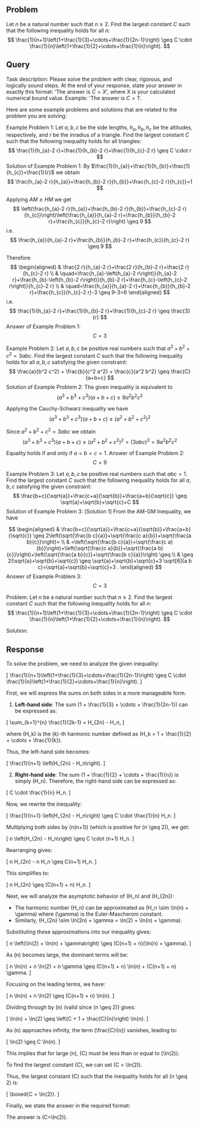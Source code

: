 ## Problem

Let $n$ be a natural number such that $n \geq 2$. Find the largest constant $C$ such that the following inequality holds for all $n$:
$$
\frac{1}{n+1}\left(1+\frac{1}{3}+\cdots+\frac{1}{2n-1}\right) \geq C \cdot \frac{1}{n}\left(1+\frac{1}{2}+\cdots+\frac{1}{n}\right).
$$

## Query

Task description: Please solve the problem with clear, rigorous, and logically sound steps. At the end of your response, state your answer in exactly this format: 'The answer is $C=X$', where X is your calculated numerical bound value. Example: 'The answer is $C=1$'.

Here are some example problems and solutions that are related to the problem you are solving:

Example Problem 1: Let $a, b, c$ be the side lengths, $h_{a}, h_{b}, h_{c}$ be the altitudes, respectively, and $r$ be the inradius of a triangle. Find the largest constant $C$ such that the following inequality holds for all triangles:
$$
\frac{1}{h_{a}-2 r}+\frac{1}{h_{b}-2 r}+\frac{1}{h_{c}-2 r} \geq C \cdot r
$$
Solution of Example Problem 1: By $\frac{1}{h_{a}}+\frac{1}{h_{b}}+\frac{1}{h_{c}}=\frac{1}{r}$ we obtain
$$
\frac{h_{a}-2 r}{h_{a}}+\frac{h_{b}-2 r}{h_{b}}+\frac{h_{c}-2 r}{h_{c}}=1
$$

Applying $A M \geq H M$ we get
$$
\left(\frac{h_{a}-2 r}{h_{a}}+\frac{h_{b}-2 r}{h_{b}}+\frac{h_{c}-2 r}{h_{c}}\right)\left(\frac{h_{a}}{h_{a}-2 r}+\frac{h_{b}}{h_{b}-2 r}+\frac{h_{c}}{h_{c}-2 r}\right) \geq 9
$$
i.e.
$$
\frac{h_{a}}{h_{a}-2 r}+\frac{h_{b}}{h_{b}-2 r}+\frac{h_{c}}{h_{c}-2 r} \geq 9
$$

Therefore
$$
\begin{aligned}
& \frac{2 r}{h_{a}-2 r}+\frac{2 r}{h_{b}-2 r}+\frac{2 r}{h_{c}-2 r} \\
& \quad=\frac{h_{a}-\left(h_{a}-2 r\right)}{h_{a}-2 r}+\frac{h_{b}-\left(h_{b}-2 r\right)}{h_{b}-2 r}+\frac{h_{c}-\left(h_{c}-2 r\right)}{h_{c}-2 r} \\
& \quad=\frac{h_{a}}{h_{a}-2 r}+\frac{h_{b}}{h_{b}-2 r}+\frac{h_{c}}{h_{c}-2 r}-3 \geq 9-3=6
\end{aligned}
$$
i.e.
$$
\frac{1}{h_{a}-2 r}+\frac{1}{h_{b}-2 r}+\frac{1}{h_{c}-2 r} \geq \frac{3}{r}
$$
Answer of Example Problem 1: $$C = 3$$

Example Problem 2: Let $a, b, c$ be positive real numbers such that $a^2 + b^2 + c^2 = 3abc$. Find the largest constant $C$ such that the following inequality holds for all $a, b, c$ satisfying the given constraint:
$$
\frac{a}{b^2 c^2} + \frac{b}{c^2 a^2} + \frac{c}{a^2 b^2} \geq \frac{C}{a+b+c}
$$
Solution of Example Problem 2: The given inequality is equivalent to
$$
\left(a^{3}+b^{3}+c^{3}\right)(a+b+c) \geq 9 a^{2} b^{2} c^{2}
$$

Applying the Cauchy-Schwarz inequality we have
$$
\left(a^{3}+b^{3}+c^{3}\right)(a+b+c) \geq\left(a^{2}+b^{2}+c^{2}\right)^{2}
$$

Since $a^{2}+b^{2}+c^{2}=3 a b c$ we obtain
$$
\left(a^{3}+b^{3}+c^{3}\right)(a+b+c) \geq\left(a^{2}+b^{2}+c^{2}\right)^{2}=(3 a b c)^{2}=9 a^{2} b^{2} c^{2}
$$

Equality holds if and only if $a=b=c=1$.
Answer of Example Problem 2: $$C = 9$$

Example Problem 3: Let $a, b, c$ be positive real numbers such that $a b c = 1$. Find the largest constant $C$ such that the following inequality holds for all $a, b, c$ satisfying the given constraint:
$$
\frac{b+c}{\sqrt{a}}+\frac{c+a}{\sqrt{b}}+\frac{a+b}{\sqrt{c}} \geq \sqrt{a}+\sqrt{b}+\sqrt{c}+C
$$
Solution of Example Problem 3: [Solution 1]
From the AM-GM Inequality, we have

$$
\begin{aligned}
& \frac{b+c}{\sqrt{a}}+\frac{c+a}{\sqrt{b}}+\frac{a+b}{\sqrt{c}} \geq 2\left(\sqrt{\frac{b c}{a}}+\sqrt{\frac{c a}{b}}+\sqrt{\frac{a b}{c}}\right)= \\
& =\left(\sqrt{\frac{b c}{a}}+\sqrt{\frac{c a}{b}}\right)+\left(\sqrt{\frac{c a}{b}}+\sqrt{\frac{a b}{c}}\right)+\left(\sqrt{\frac{a b}{c}}+\sqrt{\frac{b c}{a}}\right) \geq \\
& \geq 2(\sqrt{a}+\sqrt{b}+\sqrt{c}) \geq \sqrt{a}+\sqrt{b}+\sqrt{c}+3 \sqrt[6]{a b c}=\sqrt{a}+\sqrt{b}+\sqrt{c}+3 .
\end{aligned}
$$
Answer of Example Problem 3: $$C = 3$$


Problem: Let $n$ be a natural number such that $n \geq 2$. Find the largest constant $C$ such that the following inequality holds for all $n$:
$$
\frac{1}{n+1}\left(1+\frac{1}{3}+\cdots+\frac{1}{2n-1}\right) \geq C \cdot \frac{1}{n}\left(1+\frac{1}{2}+\cdots+\frac{1}{n}\right).
$$

Solution:

## Response

To solve the problem, we need to analyze the given inequality:

\[
\frac{1}{n+1}\left(1+\frac{1}{3}+\cdots+\frac{1}{2n-1}\right) \geq C \cdot \frac{1}{n}\left(1+\frac{1}{2}+\cdots+\frac{1}{n}\right).
\]

First, we will express the sums on both sides in a more manageable form.

1. **Left-hand side**: The sum \(1 + \frac{1}{3} + \cdots + \frac{1}{2n-1}\) can be expressed as:

\[
\sum_{k=1}^{n} \frac{1}{2k-1} = H_{2n} - H_n,
\]

where \(H_k\) is the \(k\)-th harmonic number defined as \(H_k = 1 + \frac{1}{2} + \cdots + \frac{1}{k}\).

Thus, the left-hand side becomes:

\[
\frac{1}{n+1} \left(H_{2n} - H_n\right).
\]

2. **Right-hand side**: The sum \(1 + \frac{1}{2} + \cdots + \frac{1}{n}\) is simply \(H_n\). Therefore, the right-hand side can be expressed as:

\[
C \cdot \frac{1}{n} H_n.
\]

Now, we rewrite the inequality:

\[
\frac{1}{n+1} \left(H_{2n} - H_n\right) \geq C \cdot \frac{1}{n} H_n.
\]

Multiplying both sides by \(n(n+1)\) (which is positive for \(n \geq 2\)), we get:

\[
n \left(H_{2n} - H_n\right) \geq C \cdot (n+1) H_n.
\]

Rearranging gives:

\[
n H_{2n} - n H_n \geq C(n+1) H_n.
\]

This simplifies to:

\[
n H_{2n} \geq (C(n+1) + n) H_n.
\]

Next, we will analyze the asymptotic behavior of \(H_n\) and \(H_{2n}\):

- The harmonic number \(H_n\) can be approximated as \(H_n \sim \ln(n) + \gamma\) where \(\gamma\) is the Euler-Mascheroni constant.
- Similarly, \(H_{2n} \sim \ln(2n) + \gamma = \ln(2) + \ln(n) + \gamma\).

Substituting these approximations into our inequality gives:

\[
n \left(\ln(2) + \ln(n) + \gamma\right) \geq (C(n+1) + n)(\ln(n) + \gamma).
\]

As \(n\) becomes large, the dominant terms will be:

\[
n \ln(n) + n \ln(2) + n \gamma \geq (C(n+1) + n) \ln(n) + (C(n+1) + n) \gamma.
\]

Focusing on the leading terms, we have:

\[
n \ln(n) + n \ln(2) \geq (C(n+1) + n) \ln(n).
\]

Dividing through by \(n\) (valid since \(n \geq 2\)) gives:

\[
\ln(n) + \ln(2) \geq \left(C + 1 + \frac{C}{n}\right) \ln(n).
\]

As \(n\) approaches infinity, the term \(\frac{C}{n}\) vanishes, leading to:

\[
\ln(2) \geq C \ln(n).
\]

This implies that for large \(n\), \(C\) must be less than or equal to \(\ln(2)\). 

To find the largest constant \(C\), we can set \(C = \ln(2)\). 

Thus, the largest constant \(C\) such that the inequality holds for all \(n \geq 2\) is:

\[
\boxed{C = \ln(2)}.
\]

Finally, we state the answer in the required format:

The answer is \(C=\ln(2)\).